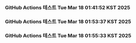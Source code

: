 ### GitHub Actions 테스트 Tue Mar 18 01:41:52 KST 2025
### GitHub Actions 테스트 Tue Mar 18 01:53:37 KST 2025
### GitHub Actions 테스트 Tue Mar 18 01:55:33 KST 2025
